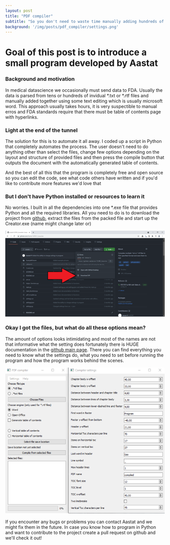 ```yaml
---
layout: post
title: "PDF compiler"
subtitle: "So you don't need to waste time manually adding hundreds of files together!"
background: '/img/posts/pdf_compiler/settings.png'
---
```


# Goal of this post is to introduce a small program developed by Aastat

### Background and motivation 

In medical datascience we occasionally must send data to FDA. Usually the data is parsed 
from tens or hundreds of invidual *.txt or *.rtf files and manually added together using 
some text editing which is usually microsoft word. This approach usually takes hours, it 
is very suspectible to manual erros and FDA standards require that there must be table of
contents page with hyperlinks. 


### Light at the end of the tunnel

The solution for this is to automate it all away. I coded up a script in Python that completely 
automates the process. The user doesn't need to do anything other than select the files, change 
few options depending on the layout and structure of provided files and then press the compile 
button that outputs the document with the automatically generated table of contents. 

And the best of all this that the program is completely free and open source so you can edit the
code, see what code others have written and if you'd like to contribute more features we'd love that



### But I don't have Python installed or resources to learn it

No worries. I built in all the dependencies into one *.exe file that provides Python and all the
required libraries. All you need to do is to download the project from [github](https://github.com/Aastat-FI/PDF_Converter),
extract the files from the packed file and start up the Creator.exe (name might change later or)

![Where to download](/img/posts/pdf_compiler/download.png)


### Okay I got the files, but what do all these options mean?

The amount of options looks intimidating and most of the names are not that informative what the setting
does fortunately there is HUGE documentation in the [github main page](https://github.com/Aastat-FI/PDF_Converter). There you can find everything
you need to know what the settings do, what you need to set before running the program and how the
program works behind the scenes. 

![Setting tab](/img/posts/pdf_compiler/settings.png)


If you encounter any bugs or problems you can contact Aastat and we might fix them in the future. In 
case you know how to program in Python and want to contribute to the project create a pull request on
github and we'll check it out!






































